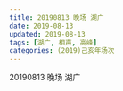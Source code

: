 ```yaml
---
title: 20190813 晚场 湖广
date: 2019-08-13
updated: 2019-08-13
tags: [湖广, 相声, 高峰]
categories: (2019)己亥年场次
---
```

20190813 晚场 湖广